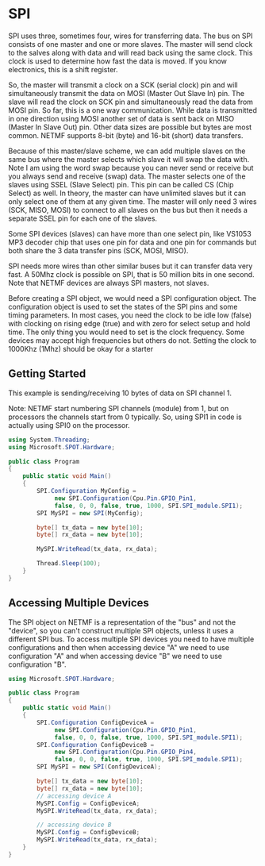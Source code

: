 # SPI

SPI uses three, sometimes four, wires for transferring data. The bus on SPI consists of one master and one or more slaves. The master will send clock to the salves along with data and will read back using the same clock. This clock is used to determine how fast the data is moved. If you know electronics, this is a shift register.

So, the master will transmit a clock on a SCK (serial clock) pin and will simultaneously transmit the data on MOSI (Master Out Slave In) pin. The slave will read the clock on SCK pin and simultaneously read the data from MOSI pin. So far, this is a one way communication. While data is transmitted in one direction using MOSI another set of data is sent back on MISO (Master In Slave Out) pin. Other data sizes are possible but bytes are most common. NETMF supports 8-bit (byte) and 16-bit (short) data transfers.

Because of this master/slave scheme, we can add multiple slaves on the same bus where the master selects which slave it will swap the data with. Note I am using the word swap because you can never send or receive but you always send and receive (swap) data. The master selects one of the slaves using SSEL (Slave Select) pin. This pin can be called CS (Chip Select) as well. In theory, the master can have unlimited slaves but it can only select one of them at any given time. The master will only need 3 wires (SCK, MISO, MOSI) to connect to all slaves on the bus but then it needs a separate SSEL pin for each one of the slaves.

Some SPI devices (slaves) can have more than one select pin, like VS1053 MP3 decoder chip that uses one pin for data and one pin for commands but both share the 3 data transfer pins (SCK, MOSI, MISO).

SPI needs more wires than other similar buses but it can transfer data very fast. A 50Mhz clock is possible on SPI, that is 50 million bits in one second. Note that NETMF devices are always SPI masters, not slaves.

Before creating a SPI object, we would need a SPI configuration object. The configuration object is used to set the states of the SPI pins and some timing parameters. In most cases, you need the clock to be idle low (false) with clocking on rising edge (true) and with zero for select setup and hold time. The only thing you would need to set is the clock frequency. Some devices may accept high frequencies but others do not. Setting the clock to 1000Khz (1Mhz) should be okay for a starter

## Getting Started

This example is sending/receiving 10 bytes of data on SPI channel 1.

Note: NETMF start numbering SPI channels (module) from 1, but on processors the channels start from 0 typically. So, using SPI1 in code is actually using SPI0 on the processor.

```c#
using System.Threading;
using Microsoft.SPOT.Hardware;

public class Program
{
    public static void Main()
    {
        SPI.Configuration MyConfig =
             new SPI.Configuration(Cpu.Pin.GPIO_Pin1,
             false, 0, 0, false, true, 1000, SPI.SPI_module.SPI1);
        SPI MySPI = new SPI(MyConfig);

        byte[] tx_data = new byte[10];
        byte[] rx_data = new byte[10];

        MySPI.WriteRead(tx_data, rx_data);

        Thread.Sleep(100);
    }
}
```

## Accessing Multiple Devices

The SPI object on NETMF is a representation of the "bus" and not the "device", so you can't construct multiple SPI objects, unless it uses a different SPI bus. To access multiple SPI devices you need to have multiple configurations and then when accessing device "A" we need to use configuration "A" and when accessing device "B" we need to use configuration "B".

```c#
using Microsoft.SPOT.Hardware;

public class Program
{
    public static void Main()
    {
        SPI.Configuration ConfigDeviceA =
             new SPI.Configuration(Cpu.Pin.GPIO_Pin1,
             false, 0, 0, false, true, 1000, SPI.SPI_module.SPI1);
        SPI.Configuration ConfigDeviceB =
             new SPI.Configuration(Cpu.Pin.GPIO_Pin4,
             false, 0, 0, false, true, 1000, SPI.SPI_module.SPI1);
        SPI MySPI = new SPI(ConfigDeviceA);

        byte[] tx_data = new byte[10];
        byte[] rx_data = new byte[10];
        // accessing device A
        MySPI.Config = ConfigDeviceA;
        MySPI.WriteRead(tx_data, rx_data);

        // accessing device B
        MySPI.Config = ConfigDeviceB;
        MySPI.WriteRead(tx_data, rx_data);
    }
}
```

